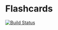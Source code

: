 # Flashcards

[![Build Status](https://secure.travis-ci.org/esaulkov/flashcards.png)](http://travis-ci.org/esaulkov/flashcards)
